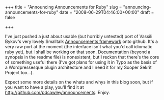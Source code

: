 +++
title = "Announcing Announcements for Ruby"
slug = "announcing-announcements-for-ruby"
date = "2008-06-29T04:46:00+00:00"
draft = false

+++

I've just pushed a just about usable (but horribly untested) port of Vassili Bykov's very lovely Smalltalk [Announcements framework](http://www.cincomsmalltalk.com/userblogs/vbykov/blogView?showComments=true&entry=3310034894) onto github. It's a very raw port at the moment (the interface isn't what you'd call idiomatic ruby yet), but I shall be working on that soon. Documentation (beyond a synopsis in the readme file) is nonexistent, but I reckon that there's the core of something useful there (I've got plans for using it in Typo as the basis of a Wordpressesque plugin architecture and I need it for my Sooper Sekrit Project too...).

Expect some more details on the whats and whys in this blog soon, but if you want to have a play, you'll find it at <http://github.com/pdcawley/announcements>. Enjoy.
